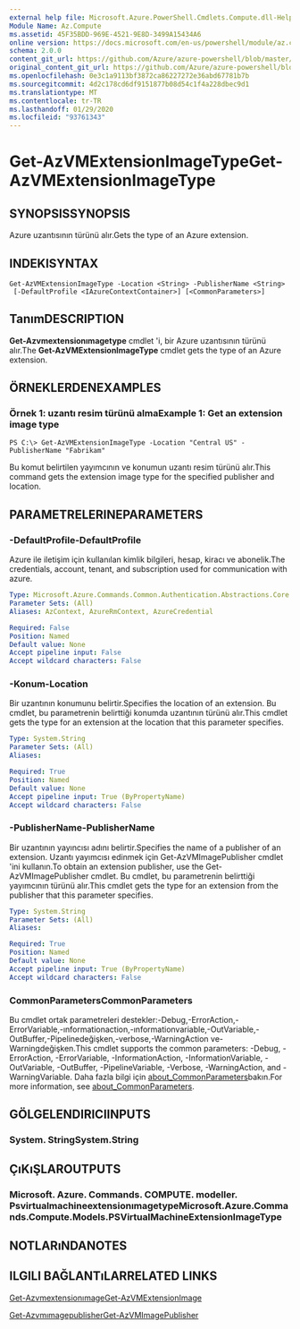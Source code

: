 ```yaml
---
external help file: Microsoft.Azure.PowerShell.Cmdlets.Compute.dll-Help.xml
Module Name: Az.Compute
ms.assetid: 45F35BDD-969E-4521-9E8D-3499A15434A6
online version: https://docs.microsoft.com/en-us/powershell/module/az.compute/get-azvmextensionimagetype
schema: 2.0.0
content_git_url: https://github.com/Azure/azure-powershell/blob/master/src/Compute/Compute/help/Get-AzVMExtensionImageType.md
original_content_git_url: https://github.com/Azure/azure-powershell/blob/master/src/Compute/Compute/help/Get-AzVMExtensionImageType.md
ms.openlocfilehash: 0e3c1a9113bf3872ca86227272e36abd67781b7b
ms.sourcegitcommit: 4d2c178cd6df9151877b08d54c1f4a228dbec9d1
ms.translationtype: MT
ms.contentlocale: tr-TR
ms.lasthandoff: 01/29/2020
ms.locfileid: "93761343"
---
```

# <span data-ttu-id="7da2d-101">Get-AzVMExtensionImageType</span><span class="sxs-lookup"><span data-stu-id="7da2d-101">Get-AzVMExtensionImageType</span></span>

## <span data-ttu-id="7da2d-102">SYNOPSIS</span><span class="sxs-lookup"><span data-stu-id="7da2d-102">SYNOPSIS</span></span>
<span data-ttu-id="7da2d-103">Azure uzantısının türünü alır.</span><span class="sxs-lookup"><span data-stu-id="7da2d-103">Gets the type of an Azure extension.</span></span>

## <span data-ttu-id="7da2d-104">INDEKI</span><span class="sxs-lookup"><span data-stu-id="7da2d-104">SYNTAX</span></span>

```
Get-AzVMExtensionImageType -Location <String> -PublisherName <String>
 [-DefaultProfile <IAzureContextContainer>] [<CommonParameters>]
```

## <span data-ttu-id="7da2d-105">Tanım</span><span class="sxs-lookup"><span data-stu-id="7da2d-105">DESCRIPTION</span></span>
<span data-ttu-id="7da2d-106">**Get-Azvmextensionımagetype** cmdlet 'i, bir Azure uzantısının türünü alır.</span><span class="sxs-lookup"><span data-stu-id="7da2d-106">The **Get-AzVMExtensionImageType** cmdlet gets the type of an Azure extension.</span></span>

## <span data-ttu-id="7da2d-107">ÖRNEKLERDEN</span><span class="sxs-lookup"><span data-stu-id="7da2d-107">EXAMPLES</span></span>

### <span data-ttu-id="7da2d-108">Örnek 1: uzantı resim türünü alma</span><span class="sxs-lookup"><span data-stu-id="7da2d-108">Example 1: Get an extension image type</span></span>
```
PS C:\> Get-AzVMExtensionImageType -Location "Central US" -PublisherName "Fabrikam"
```

<span data-ttu-id="7da2d-109">Bu komut belirtilen yayımcının ve konumun uzantı resim türünü alır.</span><span class="sxs-lookup"><span data-stu-id="7da2d-109">This command gets the extension image type for the specified publisher and location.</span></span>

## <span data-ttu-id="7da2d-110">PARAMETRELERINE</span><span class="sxs-lookup"><span data-stu-id="7da2d-110">PARAMETERS</span></span>

### <span data-ttu-id="7da2d-111">-DefaultProfile</span><span class="sxs-lookup"><span data-stu-id="7da2d-111">-DefaultProfile</span></span>
<span data-ttu-id="7da2d-112">Azure ile iletişim için kullanılan kimlik bilgileri, hesap, kiracı ve abonelik.</span><span class="sxs-lookup"><span data-stu-id="7da2d-112">The credentials, account, tenant, and subscription used for communication with azure.</span></span>

```yaml
Type: Microsoft.Azure.Commands.Common.Authentication.Abstractions.Core.IAzureContextContainer
Parameter Sets: (All)
Aliases: AzContext, AzureRmContext, AzureCredential

Required: False
Position: Named
Default value: None
Accept pipeline input: False
Accept wildcard characters: False
```

### <span data-ttu-id="7da2d-113">-Konum</span><span class="sxs-lookup"><span data-stu-id="7da2d-113">-Location</span></span>
<span data-ttu-id="7da2d-114">Bir uzantının konumunu belirtir.</span><span class="sxs-lookup"><span data-stu-id="7da2d-114">Specifies the location of an extension.</span></span>
<span data-ttu-id="7da2d-115">Bu cmdlet, bu parametrenin belirttiği konumda uzantının türünü alır.</span><span class="sxs-lookup"><span data-stu-id="7da2d-115">This cmdlet gets the type for an extension at the location that this parameter specifies.</span></span>

```yaml
Type: System.String
Parameter Sets: (All)
Aliases:

Required: True
Position: Named
Default value: None
Accept pipeline input: True (ByPropertyName)
Accept wildcard characters: False
```

### <span data-ttu-id="7da2d-116">-PublisherName</span><span class="sxs-lookup"><span data-stu-id="7da2d-116">-PublisherName</span></span>
<span data-ttu-id="7da2d-117">Bir uzantının yayıncısı adını belirtir.</span><span class="sxs-lookup"><span data-stu-id="7da2d-117">Specifies the name of a publisher of an extension.</span></span>
<span data-ttu-id="7da2d-118">Uzantı yayımcısı edinmek için Get-AzVMImagePublisher cmdlet 'ini kullanın.</span><span class="sxs-lookup"><span data-stu-id="7da2d-118">To obtain an extension publisher, use the Get-AzVMImagePublisher cmdlet.</span></span>
<span data-ttu-id="7da2d-119">Bu cmdlet, bu parametrenin belirttiği yayımcının türünü alır.</span><span class="sxs-lookup"><span data-stu-id="7da2d-119">This cmdlet gets the type for an extension from the publisher that this parameter specifies.</span></span>

```yaml
Type: System.String
Parameter Sets: (All)
Aliases:

Required: True
Position: Named
Default value: None
Accept pipeline input: True (ByPropertyName)
Accept wildcard characters: False
```

### <span data-ttu-id="7da2d-120">CommonParameters</span><span class="sxs-lookup"><span data-stu-id="7da2d-120">CommonParameters</span></span>
<span data-ttu-id="7da2d-121">Bu cmdlet ortak parametreleri destekler:-Debug,-ErrorAction,-ErrorVariable,-ınformationaction,-ınformationvariable,-OutVariable,-OutBuffer,-Pipelinedeğişken,-verbose,-WarningAction ve-Warningdeğişken.</span><span class="sxs-lookup"><span data-stu-id="7da2d-121">This cmdlet supports the common parameters: -Debug, -ErrorAction, -ErrorVariable, -InformationAction, -InformationVariable, -OutVariable, -OutBuffer, -PipelineVariable, -Verbose, -WarningAction, and -WarningVariable.</span></span> <span data-ttu-id="7da2d-122">Daha fazla bilgi için [about_CommonParameters](https://go.microsoft.com/fwlink/?LinkID=113216)bakın.</span><span class="sxs-lookup"><span data-stu-id="7da2d-122">For more information, see [about_CommonParameters](https://go.microsoft.com/fwlink/?LinkID=113216).</span></span>

## <span data-ttu-id="7da2d-123">GÖLGELENDIRICI</span><span class="sxs-lookup"><span data-stu-id="7da2d-123">INPUTS</span></span>

### <span data-ttu-id="7da2d-124">System. String</span><span class="sxs-lookup"><span data-stu-id="7da2d-124">System.String</span></span>

## <span data-ttu-id="7da2d-125">ÇıKıŞLAR</span><span class="sxs-lookup"><span data-stu-id="7da2d-125">OUTPUTS</span></span>

### <span data-ttu-id="7da2d-126">Microsoft. Azure. Commands. COMPUTE. modeller. Psvirtualmachineextensionımagetype</span><span class="sxs-lookup"><span data-stu-id="7da2d-126">Microsoft.Azure.Commands.Compute.Models.PSVirtualMachineExtensionImageType</span></span>

## <span data-ttu-id="7da2d-127">NOTLARıNDA</span><span class="sxs-lookup"><span data-stu-id="7da2d-127">NOTES</span></span>

## <span data-ttu-id="7da2d-128">ILGILI BAĞLANTıLAR</span><span class="sxs-lookup"><span data-stu-id="7da2d-128">RELATED LINKS</span></span>

[<span data-ttu-id="7da2d-129">Get-Azvmextensionımage</span><span class="sxs-lookup"><span data-stu-id="7da2d-129">Get-AzVMExtensionImage</span></span>](./Get-AzVMExtensionImage.md)

[<span data-ttu-id="7da2d-130">Get-Azvmımagepublisher</span><span class="sxs-lookup"><span data-stu-id="7da2d-130">Get-AzVMImagePublisher</span></span>](./Get-AzVMImagePublisher.md)


